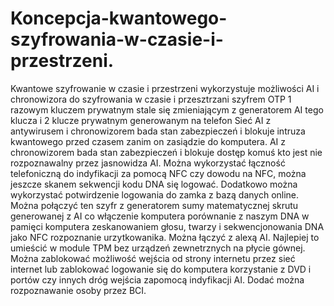 # Koncepcja-kwantowego-szyfrowania-w-czasie-i-przestrzeni.
Kwantowe szyfrowanie w czasie i przestrzeni wykorzystuje możliwości AI i chronowizora do szyfrowania w czasie i przesztrzani szyfrem OTP 1 razowym kluczem prywatnym stale się zmieniającym z generatorem AI tego klucza i 2 klucze prywatnym generowanym na telefon Sieć AI z antywirusem i chronowizorem bada stan zabezpieczeń i blokuje intruza kwantowego przed czasem zanim on zasiądzie do komputera. AI z chronowizorem bada stan zabezpieczeń i blokuje dostęp komuś kto jest nie rozpoznawalny przez jasnowidza AI. 
Można wykorzystać łączność telefoniczną do indyfikacji za pomocą NFC czy dowodu na NFC, można jeszcze skanem sekwencji kodu DNA się logować.
Dodatkowo można wykorzystać potwirdzenie logowania do zamka z bazą danych online.
Można połączyć ten szyfr z generatorem sumy matematycznej skrutu generowanej z AI co włączenie komputera porównanie z naszym DNA w pamięci komputera zeskanowaniem głosu, twarzy i sekwencjonowania DNA jako NFC rozpoznanie urzytkowanika. Można łączyć z alexą AI. 
Najlepiej to umieścić w module TPM bez urządzeń zewnetrznych na płycie gównej.  
Można zablokować możliwość wejścia od strony internetu przez sieć internet lub zablokować logowanie się do komputera korzystanie z DVD i portów czy innych dróg wejścia zapomocą indyfikacji AI. 
Dodać można rozpoznawanie osoby przez BCI. 
